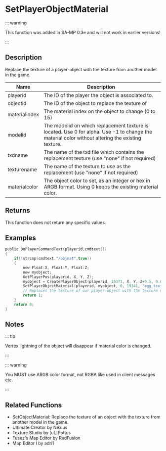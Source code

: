 # SetPlayerObjectMaterial

::: warning

This function was added in SA-MP 0.3e and will not work in earlier versions!

:::

## Description

Replace the texture of a player-object with the texture from another model in the game.

| Name          | Description                                                                                                                                      |
| ------------- | ------------------------------------------------------------------------------------------------------------------------------------------------ |
| playerid      | The ID of the player the object is associated to.                                                                                                |
| objectid      | The ID of the object to replace the texture of                                                                                                   |
| materialindex | The material index on the object to change (0 to 15)                                                                                             |
| modelid       | The modelid on which replacement texture is located. Use 0 for alpha. Use -1 to change the material color without altering the existing texture. |
| txdname       | The name of the txd file which contains the replacement texture (use "none" if not required)                                                     |
| texturename   | The name of the texture to use as the replacement (use "none" if not required)                                                                   |
| materialcolor | The object color to set, as an integer or hex in ARGB format. Using 0 keeps the existing material color.                                         |

## Returns

This function does not return any specific values.

## Examples

```c
public OnPlayerCommandText(playerid,cmdtext[])
{
    if(!strcmp(cmdtext,"/objmat",true))
    {
        new Float:X, Float:Y, Float:Z;
        new myobject;
        GetPlayerPos(playerid, X, Y, Z);
        myobject = CreatePlayerObject(playerid, 19371, X, Y, Z+0.5, 0.0, 0.0, 0.0, 300.0);
        SetPlayerObjectMaterial(playerid, myobject, 0, 19341, "egg_texts", "easter_egg01", 0xFFFFFFFF);
        // Replaces the texture of our player-object with the texture of model 19341
        return 1;
    }
    return 0;
}
```

## Notes

::: tip

Vertex lightning of the object will disappear if material color is changed.

:::

::: warning

You MUST use ARGB color format, not RGBA like used in client messages etc.

:::

## Related Functions

- SetObjectMaterial: Replace the texture of an object with the texture from another model in the game.
- Ultimate Creator by Nexius
- Texture Studio by [uL]Pottus
- Fusez's Map Editor by RedFusion
- Map Editor I by adri1
